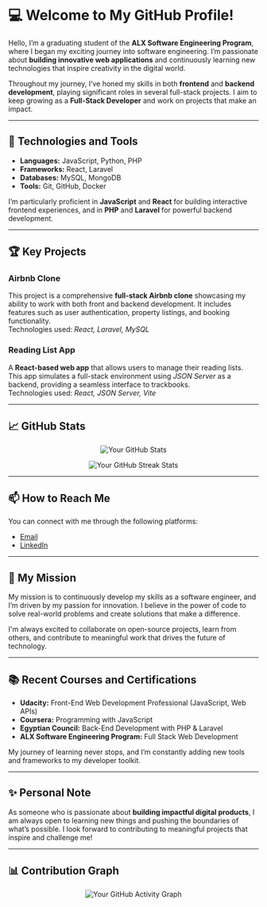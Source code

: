 # 💻 Welcome to My GitHub Profile!

Hello, I’m a graduating student of the **ALX Software Engineering Program**, where I began my exciting journey into software engineering. I’m passionate about **building innovative web applications** and continuously learning new technologies that inspire creativity in the digital world.

Throughout my journey, I’ve honed my skills in both **frontend** and **backend development**, playing significant roles in several full-stack projects. I aim to keep growing as a **Full-Stack Developer** and work on projects that make an impact.

---

## 🚀 Technologies and Tools

- **Languages:** JavaScript, Python, PHP  
- **Frameworks:** React, Laravel  
- **Databases:** MySQL, MongoDB  
- **Tools:** Git, GitHub, Docker  

I’m particularly proficient in **JavaScript** and **React** for building interactive frontend experiences, and in **PHP** and **Laravel** for powerful backend development.

---

## 🏆 Key Projects

### Airbnb Clone  
This project is a comprehensive **full-stack Airbnb clone** showcasing my ability to work with both front and backend development. It includes features such as user authentication, property listings, and booking functionality.  
Technologies used: _React, Laravel, MySQL_

### Reading List App  
A **React-based web app** that allows users to manage their reading lists. This app simulates a full-stack environment using _JSON Server_ as a backend, providing a seamless interface to trackbooks.  
Technologies used: _React, JSON Server, Vite_

---

## 📈 GitHub Stats

<p align="center">
  <img src="https://github-readme-stats.vercel.app/api?username=shaimaayosef&show_icons=true&theme=radical" alt="Your GitHub Stats">
</p>
<p align="center">
  <img src="https://github-readme-streak-stats.herokuapp.com/?user=shaimaayosef&theme=radical" alt="Your GitHub Streak Stats">
</p>

---

## 📫 How to Reach Me

You can connect with me through the following platforms:
- [Email](shimaa.sayed8888@gmail.com)
- [LinkedIn](https://www.linkedin.com/in/shaimaa-sayed88)

---

## 🌟 My Mission

My mission is to continuously develop my skills as a software engineer, and I’m driven by my passion for innovation. I believe in the power of code to solve real-world problems and create solutions that make a difference.

I'm always excited to collaborate on open-source projects, learn from others, and contribute to meaningful work that drives the future of technology.

---

## 📚 Recent Courses and Certifications

- **Udacity:** Front-End Web Development Professional (JavaScript, Web APIs)  
- **Coursera:** Programming with JavaScript  
- **Egyptian Council:** Back-End Development with PHP & Laravel  
- **ALX Software Engineering Program:** Full Stack Web Development  

My journey of learning never stops, and I’m constantly adding new tools and frameworks to my developer toolkit.

---

## ✨ Personal Note

As someone who is passionate about **building impactful digital products**, I am always open to learning new things and pushing the boundaries of what’s possible. I look forward to contributing to meaningful projects that inspire and challenge me!

---

## 📊 Contribution Graph

<p align="center">
  <img src="https://activity-graph.herokuapp.com/graph?username=shaimaayosef&theme=react-dark" alt="Your GitHub Activity Graph">
</p>

